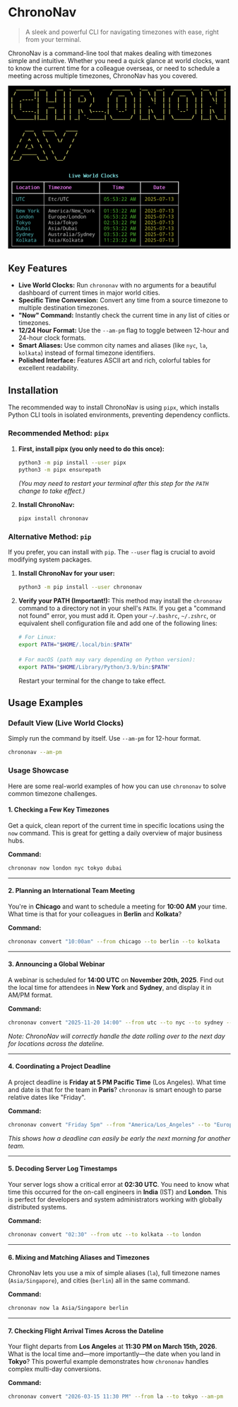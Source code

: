 # ChronoNav

> A sleek and powerful CLI for navigating timezones with ease, right from your terminal.

ChronoNav is a command-line tool that makes dealing with timezones simple and intuitive. Whether you need a quick glance at world clocks, want to know the current time for a colleague overseas, or need to schedule a meeting across multiple timezones, ChronoNav has you covered.

![Demo Screenshot](https://raw.githubusercontent.com/vivek378521/chrononav/refs/heads/main/assets/demo.png)

## Key Features

- **Live World Clocks:** Run `chrononav` with no arguments for a beautiful dashboard of current times in major world cities.
- **Specific Time Conversion:** Convert any time from a source timezone to multiple destination timezones.
- **"Now" Command:** Instantly check the current time in any list of cities or timezones.
- **12/24 Hour Format:** Use the `--am-pm` flag to toggle between 12-hour and 24-hour clock formats.
- **Smart Aliases:** Use common city names and aliases (like `nyc`, `la`, `kolkata`) instead of formal timezone identifiers.
- **Polished Interface:** Features ASCII art and rich, colorful tables for excellent readability.

## Installation

The recommended way to install ChronoNav is using `pipx`, which installs Python CLI tools in isolated environments, preventing dependency conflicts.

### Recommended Method: `pipx`

1.  **First, install pipx (you only need to do this once):**
    ```bash
    python3 -m pip install --user pipx
    python3 -m pipx ensurepath
    ```
    *(You may need to restart your terminal after this step for the `PATH` change to take effect.)*

2.  **Install ChronoNav:**
    ```bash
    pipx install chrononav
    ```

### Alternative Method: `pip`

If you prefer, you can install with `pip`. The `--user` flag is crucial to avoid modifying system packages.

1.  **Install ChronoNav for your user:**
    ```bash
    python3 -m pip install --user chrononav
    ```

2.  **Verify your PATH (Important!):** This method may install the `chrononav` command to a directory not in your shell's `PATH`. If you get a "command not found" error, you must add it. Open your `~/.bashrc`, `~/.zshrc`, or equivalent shell configuration file and add one of the following lines:
    ```bash
    # For Linux:
    export PATH="$HOME/.local/bin:$PATH"

    # For macOS (path may vary depending on Python version):
    export PATH="$HOME/Library/Python/3.9/bin:$PATH"
    ```
    Restart your terminal for the change to take effect.

## Usage Examples

### Default View (Live World Clocks)
Simply run the command by itself. Use `--am-pm` for 12-hour format.

```bash
chrononav --am-pm
```


### Usage Showcase

Here are some real-world examples of how you can use `chrononav` to solve common timezone challenges.

#### 1. Checking a Few Key Timezones
Get a quick, clean report of the current time in specific locations using the `now` command. This is great for getting a daily overview of major business hubs.

**Command:**
```bash
chrononav now london nyc tokyo dubai
```

---

#### 2. Planning an International Team Meeting
You're in **Chicago** and want to schedule a meeting for **10:00 AM** your time. What time is that for your colleagues in **Berlin** and **Kolkata**?

**Command:**
```bash
chrononav convert "10:00am" --from chicago --to berlin --to kolkata
```

---

#### 3. Announcing a Global Webinar
A webinar is scheduled for **14:00 UTC** on **November 20th, 2025**. Find out the local time for attendees in **New York** and **Sydney**, and display it in AM/PM format.

**Command:**
```bash
chrononav convert "2025-11-20 14:00" --from utc --to nyc --to sydney --am-pm
```
*Note: ChronoNav will correctly handle the date rolling over to the next day for locations across the dateline.*

---

#### 4. Coordinating a Project Deadline
A project deadline is **Friday at 5 PM Pacific Time** (Los Angeles). What time and date is that for the team in **Paris**? `chrononav` is smart enough to parse relative dates like "Friday".

**Command:**
```bash
chrononav convert "Friday 5pm" --from "America/Los_Angeles" --to "Europe/Paris"
```
*This shows how a deadline can easily be early the next morning for another team.*

---

#### 5. Decoding Server Log Timestamps
Your server logs show a critical error at **02:30 UTC**. You need to know what time this occurred for the on-call engineers in **India** (IST) and **London**. This is perfect for developers and system administrators working with globally distributed systems.

**Command:**
```bash
chrononav convert "02:30" --from utc --to kolkata --to london
```

---

#### 6. Mixing and Matching Aliases and Timezones
ChronoNav lets you use a mix of simple aliases (`la`), full timezone names (`Asia/Singapore`), and cities (`berlin`) all in the same command.

**Command:**
```bash
chrononav now la Asia/Singapore berlin
```

---

#### 7. Checking Flight Arrival Times Across the Dateline
Your flight departs from **Los Angeles** at **11:30 PM on March 15th, 2026**. What is the local time and—more importantly—the date when you land in **Tokyo**? This powerful example demonstrates how `chrononav` handles complex multi-day conversions.

**Command:**
```bash
chrononav convert "2026-03-15 11:30 PM" --from la --to tokyo --am-pm
```